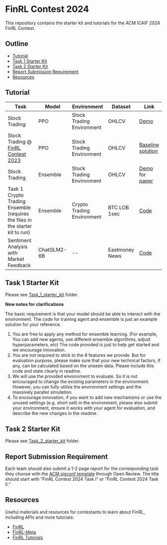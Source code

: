 # FinRL Contest 2024
This repository contains the starter kit and tutorials for the ACM ICAIF 2024 FinRL Contest.


## Outline
  - [Tutorial](#tutorial)
  - [Task 1 Starter Kit](#task-1-starter-kit)
  - [Task 2 Starter Kit](#task-2-starter-kit)
  - [Report Submission Requirement](#report-submission-requirement)
  - [Resources](#resources)


## Tutorial
| Task | Model | Environment | Dataset | Link |
| ---- |------ | ----------- | ------- | ---- |
| Stock Trading | PPO | Stock Trading Environment | OHLCV | [Demo](https://github.com/Open-Finance-Lab/FinRL_Contest_2024/blob/main/Tutorials/FinRL_stock_trading_demo.ipynb) |
| Stock Trading @ [FinRL Contest 2023](https://open-finance-lab.github.io/finrl-contest.github.io/)| PPO | Stock Trading Environment | OHLCV | [Baseline solution](https://github.com/Open-Finance-Lab/FinRL_Contest_2024/tree/main/Tutorials/FinRL_Contest_2023_Task_1_baseline_solution) |
| Stock Trading | Ensemble | Stock Trading Environment | OHLCV | [Demo](https://github.com/Open-Finance-Lab/FinRL_Contest_2024/blob/main/Tutorials/FinRL_Ensemble_StockTrading_ICAIF_2020.ipynb) for [paper](https://papers.ssrn.com/sol3/papers.cfm?abstract_id=3690996)|
| Task 1 Crypto Trading Ensemble (requires the files in the starter kit to run) | Ensemble | Crypto Trading Environment | BTC LOB 1sec | [Code](https://github.com/Open-Finance-Lab/FinRL_Contest_2024/tree/main/Tutorials/Task_1_tutorial) |
| Sentiment Analysis with Market Feedback | ChatGLM2-6B | -- | Eastmoney News | [Code](https://github.com/AI4Finance-Foundation/FinGPT/tree/master/fingpt/FinGPT_Sentiment_Analysis_v1/FinGPT_v1.0) |




## Task 1 Starter Kit

Please see [Task_1_starter_kit](https://github.com/Open-Finance-Lab/FinRL_Contest_2024/tree/main/Task_1_starter_kit) folder.

**New notes for clarifications**

The basic requirement is that your model should be able to interact with the environment. The code for training agent and ensemble is just an example solution for your reference.

1. You are free to apply any method for ensemble learning. (For example, You can add new agents, use different ensemble algorithms, adjust hyperparameters, etc) The code provided is just to help get started and we encourage innovation.
2. You are not required to stick to the 8 features we provide. But for evaluation purpose, please make sure that your new technical factors, if any, can be calculated based on the unseen data. Please include this code and state clearly in readme.
3. We will use the provided environment to evaluate. So it is not encouraged to change the existing parameters in the environment. However, you can fully utilize the environment settings and the massively parallel simulation.
4. To encourage innovation, if you want to add new mechanisms or use the unused settings (e.g. short sell) in the environment, please also submit your environment, ensure it works with your agent for evaluation, and describe the new changes in the readme.



## Task 2 Starter Kit

Please see [Task_2_starter_kit](https://github.com/Open-Finance-Lab/FinRL_Contest_2024/tree/main/Task_2_starter_kit) folder.


## Report Submission Requirement
Each team should also submit a 1-2 page report for the corresponding task they choose with the [ACM sigconf template](https://www.overleaf.com/latex/templates/acm-conference-proceedings-primary-article-template/wbvnghjbzwpc) through Open Review. The title should start with “FinRL Contest 2024 Task I” or “FinRL Contest 2024 Task II.”

## Resources
Useful materials and resources for contestants to learn about FinRL, including APIs and more tutorials:
* [FinRL](https://github.com/AI4Finance-Foundation/FinRL)
* [FinRL-Meta](https://github.com/AI4Finance-Foundation/FinRL-Meta)
* [FinRL Tutorials](https://github.com/AI4Finance-Foundation/FinRL-Tutorials)



